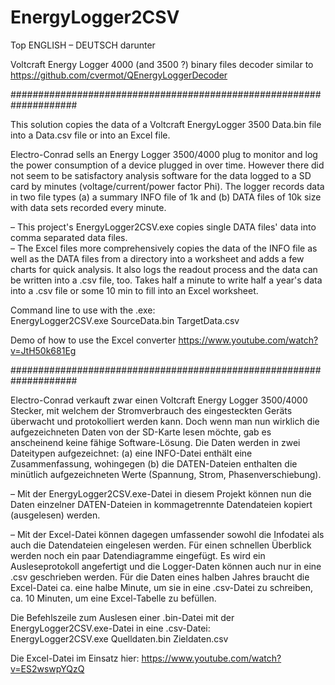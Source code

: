 # EnergyLogger2CSV

Top ENGLISH – 
DEUTSCH darunter

Voltcraft Energy Logger 4000 (and 3500 ?) binary files decoder
similar to https://github.com/cvermot/QEnergyLoggerDecoder

####################################################################

This solution copies the data of a Voltcraft EnergyLogger 3500 Data.bin file into a Data.csv file or into an Excel file.

Electro-Conrad sells an Energy Logger 3500/4000 plug to monitor and log the power consumption of a device plugged in over time.  However there did not seem to be satisfactory analysis software for the data logged to a SD card by minutes (voltage/current/power factor Phi).  The logger records data in two file types (a) a summary INFO file of 1k and (b) DATA files of 10k size with data sets recorded every minute. 

– This project's EnergyLogger2CSV.exe copies single DATA files' data into comma separated data files.  
– The Excel files more comprehensively copies the data of the INFO file as well as the DATA files from a directory into a worksheet and adds a few charts for quick analysis.  It also logs the readout process and the data can be written into a .csv file, too. Takes half a minute to write half a year's data into a .csv file or some 10 min to fill into an Excel worksheet.

Command line to use with the .exe:  
EnergyLogger2CSV.exe SourceData.bin TargetData.csv

Demo of how to use the Excel converter https://www.youtube.com/watch?v=JtH50k681Eg

####################################################################

Electro-Conrad verkauft zwar einen Voltcraft Energy Logger 3500/4000 Stecker, mit welchem der Stromverbrauch des eingesteckten Geräts überwacht und protokolliert werden kann. Doch wenn man nun wirklich die aufgezeichneten Daten von der SD-Karte lesen möchte, gab es anscheinend keine fähige Software-Lösung. Die Daten werden in zwei Dateitypen aufgezeichnet: (a) eine INFO-Datei enthält eine Zusammenfassung, wohingegen (b) die DATEN-Dateien enthalten die minütlich aufgezeichneten Werte (Spannung, Strom, Phasenverschiebung). 

– Mit der EnergyLogger2CSV.exe-Datei in diesem Projekt können nun die Daten einzelner DATEN-Dateien in kommagetrennte Datendateien kopiert (ausgelesen) werden. 

– Mit der Excel-Datei können dagegen umfassender sowohl die Infodatei als auch die Datendateien eingelesen werden. Für einen schnellen Überblick werden noch ein paar Datendiagramme eingefügt. Es wird ein Ausleseprotokoll angefertigt und die Logger-Daten können auch nur in eine .csv geschrieben werden. Für die Daten eines halben Jahres braucht die Excel-Datei ca. eine halbe Minute, um sie in eine .csv-Datei zu schreiben, ca. 10 Minuten, um eine Excel-Tabelle zu befüllen. 

Die Befehlszeile zum Auslesen einer .bin-Datei mit der EnergyLogger2CSV.exe-Datei in eine .csv-Datei:  
EnergyLogger2CSV.exe Quelldaten.bin Zieldaten.csv

Die Excel-Datei im Einsatz hier: https://www.youtube.com/watch?v=ES2wswpYQzQ
